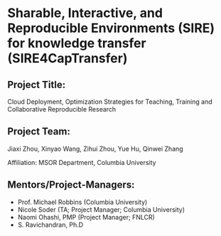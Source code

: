 # Sharable, Interactive, and Reproducible Environments (SIRE) for knowledge transfer (SIRE4CapTransfer)

## Project Title: 
Cloud Deployment, Optimization Strategies for Teaching, Training and Collaborative Reproducible Research

## Project Team: 
Jiaxi Zhou,  Xinyao Wang, Zihui Zhou, Yue Hu, Qinwei Zhang

Affiliation: MSOR Department, Columbia University

## Mentors/Project-Managers:
* Prof. Michael Robbins (Columbia University)
* Nicole Soder (TA; Project Manager; Columbia University)
* Naomi Ohashi, PMP (Project Manager; FNLCR)
* S. Ravichandran, Ph.D
